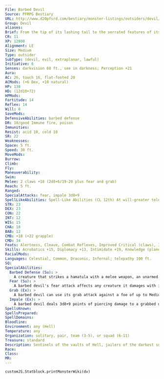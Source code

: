 ```yaml
---
File: Barbed Devil
Source: PFRPG Bestiary
URL: http://www.d20pfsrd.com/bestiary/monster-listings/outsiders/devil/barbed
Group: Devil
aliases: 
Brief: From the tip of its lashing tail to the serrated features of its fangfilled visage, this fiery-eyed sentinel bristles with barbs.
CR: 11
XP: 12800
Alignment: LE
Size: Medium
Type: outsider
SubType: (devil, evil, extraplanar, lawful)
Initiative: 6
Senses: darkvision 60 ft., see in darkness; Perception +21
Aura: 
AC: 26, touch 16, flat-footed 20
ACMods: (+6 Dex, +10 natural)
HP: 138
HD: (12d10+72)
HPMods: 
Fortitude: 14
Reflex: 14
Will: 8
SaveMods: 
DefensiveAbilities: barbed defense
DR: 10/good Immune fire, poison
Immunities: 
Resist: acid 10, cold 10
SR: 22
Weaknesses: 
Space: 5 ft.
Speed: 30 ft.
MoveMods: 
Burrow: 
Climb: 
Fly: 
Maneuverability: 
Swim: 
Melee: 2 claws +18 (2d8+6/19-20 plus fear and grab)
Reach: 5 ft.
Ranged: 
SpecialAttacks: fear, impale 3d8+9
SpellLikeAbilities: Spell-Like Abilities (CL 12th) At will-greater teleport (self plus 50 lbs. of objects only), hold person (DC 17), major image (DC 17), produce flame, pyrotechnics (DC 16), scorching ray (2 rays only) 1/day-order's wrath (DC 18), summon (level 4, 1 barbed devil 35%), unholy blight (DC 18)
STR: 23
DEX: 23
CON: 22
INT: 12
WIS: 15
CHA: 18
BAB: 12
CMB: +18 (+22 grapple)
CMD: 34
Feats: Alertness, Cleave, Combat Reflexes, Improved Critical (claws), Iron Will, Power Attack
Skills: Acrobatics +15, Diplomacy +13, Intimidate +19, Knowledge (planes) +16, Perception +21, Sense Motive +21, Spellcraft +12, Stealth +13, Survival +14
RacialMods: 
Languages: Celestial, Common, Draconic, Infernal; telepathy 100 ft.
SQ: 
SpecialAbilities:
  Barbed Defense (Su): >
    A creature that strikes a hamatula with a melee weapon, an unarmed strike, or a natural weapon takes 1d8+6 points of piercing damage from the devil's barbs. Melee weapons with reach do not endanger a user in this way.
  Fear (Su): >
    A barbed devil's fear attack affects any creature it damages with its claws. A DC 20 Will save resists this effect, otherwise the victim becomes frightened for 1d4 rounds. This is a mind-affecting fear effect. The save DC is Charisma-based.
  Grab (Ex): >
    A barbed devil can use its grab attack against a foe of up to Medium size.
  Impale (Ex): >
    A barbed devil deals 3d8+9 points of piercing damage to a grabbed opponent with a successful grapple check.
SpellsKnown: 
SpellsPrepared: 
SpellDomains: 
Bloodline: 
Environment: any (Hell)
Temperature: any
Organization: solitary, pair, team (3-5), or squad (6-11)
Treasure: standard
Description: Sentinels of the vaults of Hell, jailers of the darkest souls, and living weapons of the infernal forges, barbed devils-known as hamatulas to diabolists-enforce the strictures of the damned and safeguard the nefarious works of greater devils. A hamatula enjoys the feel of warm blood on its spines, and prefers to leap into melee when presented with an opportunity for battle. Hamatulas are collectors and organizers, and are favorite allies of greedy summoners as they often bring with them tempting treasures from Hell's vaults or know the paths to deadly riches. Left to their own devices, the lairs of these devils often bear the pierced trophies of their past victims, hung like perverse bug collections on bloodied walls. Most barbed devils stand upward of 7 feet tall and weigh 300 pounds, though their leanly muscled bodies appear much larger due to the constantly growing and adjusting spines that protrude from their razor-sharp bodies.
Race: 
Class: 
MR: 
---
```

```dataviewjs
customJS.Statblock.printMonsterWiki(dv)
```
